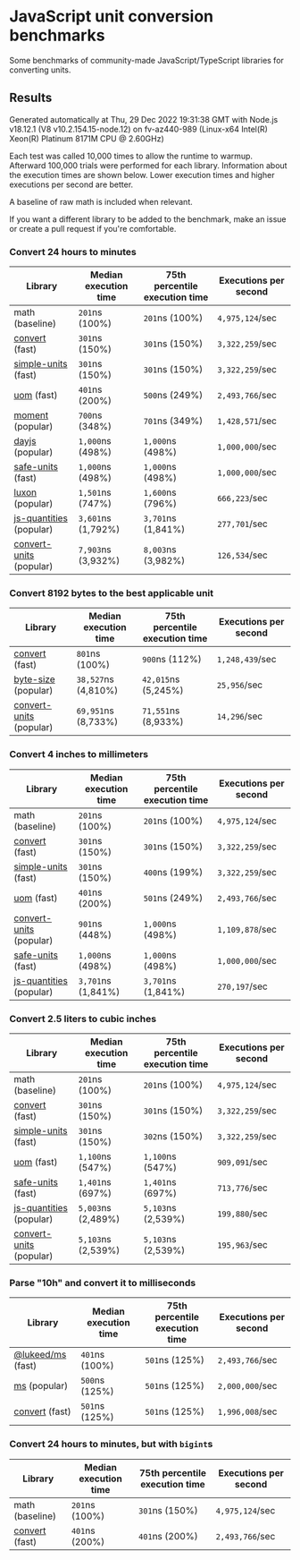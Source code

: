 # JavaScript unit conversion benchmarks

Some benchmarks of community-made JavaScript/TypeScript libraries for converting units.

## Results

<!-- beginblock(results) -->

Generated automatically at Thu, 29 Dec 2022 19:31:38 GMT with Node.js v18.12.1 (V8 v10.2.154.15-node.12) on fv-az440-989 (Linux-x64 Intel(R) Xeon(R) Platinum 8171M CPU @ 2.60GHz)

Each test was called 10,000 times to allow the runtime to warmup.
Afterward 100,000 trials were performed for each library.
Information about the execution times are shown below.
Lower execution times and higher executions per second are better.

A baseline of raw math is included when relevant.

If you want a different library to be added to the benchmark, make an issue or create a pull request if you're comfortable.

### Convert 24 hours to minutes

| Library                                                            | Median execution time | 75th percentile execution time | Executions per second |
| ------------------------------------------------------------------ | --------------------- | ------------------------------ | --------------------- |
| math (baseline)                                                    | `201`ns (100%)        | `201`ns (100%)                 | `4,975,124`/sec       |
| [convert](https://npmjs.com/package/convert) (fast)                | `301`ns (150%)        | `301`ns (150%)                 | `3,322,259`/sec       |
| [simple-units](https://npmjs.com/package/simple-units) (fast)      | `301`ns (150%)        | `301`ns (150%)                 | `3,322,259`/sec       |
| [uom](https://npmjs.com/package/uom) (fast)                        | `401`ns (200%)        | `500`ns (249%)                 | `2,493,766`/sec       |
| [moment](https://npmjs.com/package/moment) (popular)               | `700`ns (348%)        | `701`ns (349%)                 | `1,428,571`/sec       |
| [dayjs](https://npmjs.com/package/dayjs) (popular)                 | `1,000`ns (498%)      | `1,000`ns (498%)               | `1,000,000`/sec       |
| [safe-units](https://npmjs.com/package/safe-units) (fast)          | `1,000`ns (498%)      | `1,000`ns (498%)               | `1,000,000`/sec       |
| [luxon](https://npmjs.com/package/luxon) (popular)                 | `1,501`ns (747%)      | `1,600`ns (796%)               | `666,223`/sec         |
| [js-quantities](https://npmjs.com/package/js-quantities) (popular) | `3,601`ns (1,792%)    | `3,701`ns (1,841%)             | `277,701`/sec         |
| [convert-units](https://npmjs.com/package/convert-units) (popular) | `7,903`ns (3,932%)    | `8,003`ns (3,982%)             | `126,534`/sec         |

### Convert 8192 bytes to the best applicable unit

| Library                                                            | Median execution time | 75th percentile execution time | Executions per second |
| ------------------------------------------------------------------ | --------------------- | ------------------------------ | --------------------- |
| [convert](https://npmjs.com/package/convert) (fast)                | `801`ns (100%)        | `900`ns (112%)                 | `1,248,439`/sec       |
| [byte-size](https://npmjs.com/package/byte-size) (popular)         | `38,527`ns (4,810%)   | `42,015`ns (5,245%)            | `25,956`/sec          |
| [convert-units](https://npmjs.com/package/convert-units) (popular) | `69,951`ns (8,733%)   | `71,551`ns (8,933%)            | `14,296`/sec          |

### Convert 4 inches to millimeters

| Library                                                            | Median execution time | 75th percentile execution time | Executions per second |
| ------------------------------------------------------------------ | --------------------- | ------------------------------ | --------------------- |
| math (baseline)                                                    | `201`ns (100%)        | `201`ns (100%)                 | `4,975,124`/sec       |
| [convert](https://npmjs.com/package/convert) (fast)                | `301`ns (150%)        | `301`ns (150%)                 | `3,322,259`/sec       |
| [simple-units](https://npmjs.com/package/simple-units) (fast)      | `301`ns (150%)        | `400`ns (199%)                 | `3,322,259`/sec       |
| [uom](https://npmjs.com/package/uom) (fast)                        | `401`ns (200%)        | `501`ns (249%)                 | `2,493,766`/sec       |
| [convert-units](https://npmjs.com/package/convert-units) (popular) | `901`ns (448%)        | `1,000`ns (498%)               | `1,109,878`/sec       |
| [safe-units](https://npmjs.com/package/safe-units) (fast)          | `1,000`ns (498%)      | `1,000`ns (498%)               | `1,000,000`/sec       |
| [js-quantities](https://npmjs.com/package/js-quantities) (popular) | `3,701`ns (1,841%)    | `3,701`ns (1,841%)             | `270,197`/sec         |

### Convert 2.5 liters to cubic inches

| Library                                                            | Median execution time | 75th percentile execution time | Executions per second |
| ------------------------------------------------------------------ | --------------------- | ------------------------------ | --------------------- |
| math (baseline)                                                    | `201`ns (100%)        | `201`ns (100%)                 | `4,975,124`/sec       |
| [convert](https://npmjs.com/package/convert) (fast)                | `301`ns (150%)        | `301`ns (150%)                 | `3,322,259`/sec       |
| [simple-units](https://npmjs.com/package/simple-units) (fast)      | `301`ns (150%)        | `302`ns (150%)                 | `3,322,259`/sec       |
| [uom](https://npmjs.com/package/uom) (fast)                        | `1,100`ns (547%)      | `1,100`ns (547%)               | `909,091`/sec         |
| [safe-units](https://npmjs.com/package/safe-units) (fast)          | `1,401`ns (697%)      | `1,401`ns (697%)               | `713,776`/sec         |
| [js-quantities](https://npmjs.com/package/js-quantities) (popular) | `5,003`ns (2,489%)    | `5,103`ns (2,539%)             | `199,880`/sec         |
| [convert-units](https://npmjs.com/package/convert-units) (popular) | `5,103`ns (2,539%)    | `5,103`ns (2,539%)             | `195,963`/sec         |

### Parse "10h" and convert it to milliseconds

| Library                                                   | Median execution time | 75th percentile execution time | Executions per second |
| --------------------------------------------------------- | --------------------- | ------------------------------ | --------------------- |
| [@lukeed/ms](https://npmjs.com/package/@lukeed/ms) (fast) | `401`ns (100%)        | `501`ns (125%)                 | `2,493,766`/sec       |
| [ms](https://npmjs.com/package/ms) (popular)              | `500`ns (125%)        | `501`ns (125%)                 | `2,000,000`/sec       |
| [convert](https://npmjs.com/package/convert) (fast)       | `501`ns (125%)        | `501`ns (125%)                 | `1,996,008`/sec       |

### Convert 24 hours to minutes, but with `bigint`s

| Library                                             | Median execution time | 75th percentile execution time | Executions per second |
| --------------------------------------------------- | --------------------- | ------------------------------ | --------------------- |
| math (baseline)                                     | `201`ns (100%)        | `301`ns (150%)                 | `4,975,124`/sec       |
| [convert](https://npmjs.com/package/convert) (fast) | `401`ns (200%)        | `401`ns (200%)                 | `2,493,766`/sec       |

<!-- endblock(results) -->

